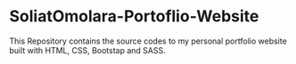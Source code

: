# SoliatOmolara-Portoflio-Website
This Repository contains the source codes to my personal portfolio website built with HTML, CSS, Bootstap and SASS.
